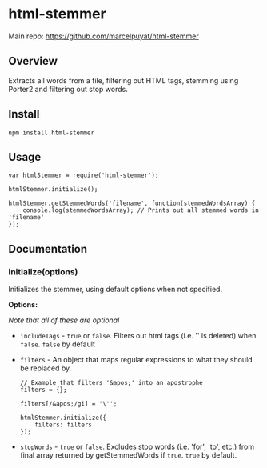 # html-stemmer #

Main repo: https://github.com/marcelpuyat/html-stemmer

## Overview ##

Extracts all words from a file, filtering out HTML tags, stemming using Porter2 and filtering out stop words.  

## Install ##

	npm install html-stemmer

## Usage ##

	var htmlStemmer = require('html-stemmer');

	htmlStemmer.initialize();

	htmlStemmer.getStemmedWords('filename', function(stemmedWordsArray) {
		console.log(stemmedWordsArray); // Prints out all stemmed words in 'filename'
	});

## Documentation ##

### initialize(options)

Initializes the stemmer, using default options when not specified.

__Options:__

*Note that all of these are optional*
* `includeTags` - `true` or `false`. Filters out html tags (i.e. '<body>' is deleted) when `false`. `false` by default
* `filters` - An object that maps regular expressions to what they should be replaced by.

	  // Example that filters '&apos;' into an apostrophe
	  filters = {};

	  filters[/&apos;/gi] = '\'';

	  htmlStemmer.initialize({
		  filters: filters
	  });

* `stopWords` - `true` or `false`. Excludes stop words (i.e. 'for', 'to', etc.) from final array returned by getStemmedWords if `true`. `true` by default.